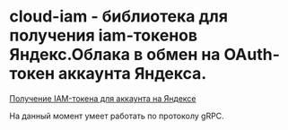 # cloud-iam - библиотека для получения iam-токенов Яндекс.Облака в обмен на OAuth-токен аккаунта Яндекса.

[Получение IAM-токена для аккаунта на Яндексе](https://docs.yandex-team.ru/cloud/iam/operations/iam-token/create)

На данный момент умеет работать по протоколу gRPC.
